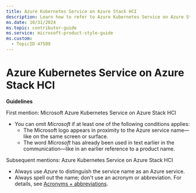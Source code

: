 ```yaml
---
title: Azure Kubernetes Service on Azure Stack HCI
description: Learn how to refer to Azure Kubernetes Service on Azure Stack HCI in your content.
ms.date: 10/31/2024
ms.topic: contributor-guide
ms.service: microsoft-product-style-guide
ms.custom:
  - TopicID 47509
---
```



# Azure Kubernetes Service on Azure Stack HCI

**Guidelines**

First mention: Microsoft Azure Kubernetes Service on Azure Stack HCI

- You can omit *Microsoft* if at least one of the following conditions applies:
  - The Microsoft logo appears in proximity to the Azure service name—like on the same screen or surface.
  - The word *Microsoft* has already been used in text earlier in the communication—like in an earlier reference to a product name.

Subsequent mentions: Azure Kubernetes Service on Azure Stack HCI

- Always use *Azure* to distinguish the service name as an Azure service.
- Always spell out the name; don't use an acronym or abbreviation. For details, see [Acronyms + abbreviations](~\acronyms-and-abbreviations.md).

